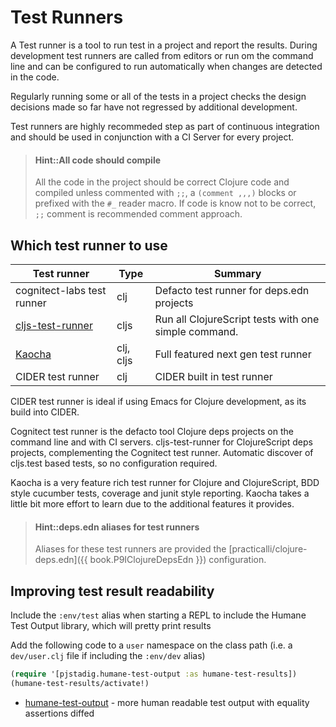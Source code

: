 # Test Runners
A Test runner is a tool to run test in a project and report the results. During development test runners are called from editors or run om the command line and can be configured to run automatically when changes are detected in the code.

Regularly running some or all of the tests in a project checks the design decisions made so far have not regressed by additional development.

Test runners are highly recommeded step as part of continuous integration and should be used in conjunction with a CI Server for every project.

> #### Hint::All code should compile
> All the code in the project should be correct Clojure code and compiled unless commented with `;;`, a `(comment ,,,)` blocks or prefixed with the `#_` reader macro.  If code is know not to be correct, `;;` comment is recommended comment approach.


## Which test runner to use

| Test runner                                                    | Type      | Summary                                              |
|----------------------------------------------------------------|-----------|------------------------------------------------------|
| cognitect-labs test runner                                     | clj       | Defacto test runner for deps.edn projects            |
| [cljs-test-runner](https://github.com/Olical/cljs-test-runner) | cljs      | Run all ClojureScript tests with one simple command. |
| [Kaocha](https://github.com/lambdaisland/kaocha)               | clj, cljs | Full featured next gen test runner                   |
| CIDER test runner                                              | clj       | CIDER built in test runner                           |

CIDER test runner is ideal if using Emacs for Clojure development, as its build into CIDER.

Cognitect test runner is the defacto tool Clojure deps projects on the command line and with CI servers.  cljs-test-runner for ClojureScript deps projects, complementing the Cognitect test runner.  Automatic discover of cljs.test based tests, so no configuration required.

Kaocha is a very feature rich test runner for Clojure and ClojureScript, BDD style cucumber tests, coverage and junit style reporting.  Kaocha takes a little bit more effort to learn due to the additional features it provides.

> #### Hint::deps.edn aliases for test runners
> Aliases for these test runners are provided the [practicalli/clojure-deps.edn]({{ book.P9IClojureDepsEdn }}) configuration.


## Improving test result readability

Include the `:env/test` alias when starting a REPL to include the Humane Test Output library, which will pretty print results

Add the following code to a `user` namespace on the class path (i.e. a `dev/user.clj` file if including the `:env/dev` alias)

```clojure
(require '[pjstadig.humane-test-output :as humane-test-results])
(humane-test-results/activate!)
```

* [humane-test-output](https://github.com/pjstadig/humane-test-output) - more human readable test output with equality assertions diffed



<!-- ClojureScript specific testing content -->
<!-- ## ClojureScript testing -->
<!-- * [cljs-test-display](https://github.com/bhauman/cljs-test-display) - visual display of in-browser ClojureScript test run -->
<!-- cljs-test-display is a ClojureScript library provide visual system feedback for web-based test runners.  It is already included in figwheel-main -->
<!-- If you have tests written with cljs.test and you can run them in the browser you can use cljs-test-display. -->
